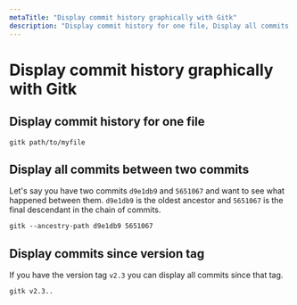 ```yaml
---
metaTitle: "Display commit history graphically with Gitk"
description: "Display commit history for one file, Display all commits between two commits, Display commits since version tag"
---
```


# Display commit history graphically with Gitk



## Display commit history for one file


`gitk path/to/myfile`



## Display all commits between two commits


Let's say you have two commits `d9e1db9` and `5651067` and want to see what happened between them.
`d9e1db9` is the oldest ancestor and `5651067` is the final descendant in the chain of commits.

`gitk --ancestry-path d9e1db9 5651067`



## Display commits since version tag


If you have the version tag `v2.3` you can display all commits since that tag.

`gitk v2.3..`

